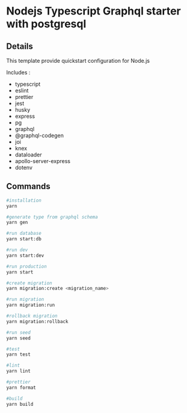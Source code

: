 # Nodejs Typescript Graphql starter with postgresql

## Details

This template provide quickstart configuration for Node.js

Includes :
- typescript
- eslint
- prettier
- jest
- husky
- express
- pg
- graphql
- @graphql-codegen
- joi
- knex
- dataloader
- apollo-server-express
- dotenv

## Commands

```bash
#installation
yarn

#generate type from graphql schema
yarn gen

#run database
yarn start:db

#run dev
yarn start:dev

#run production
yarn start

#create migration
yarn migration:create <migration_name>

#run migration
yarn migration:run

#rollback migration
yarn migration:rollback

#run seed
yarn seed

#test
yarn test

#lint
yarn lint

#prettier
yarn format

#build
yarn build
```